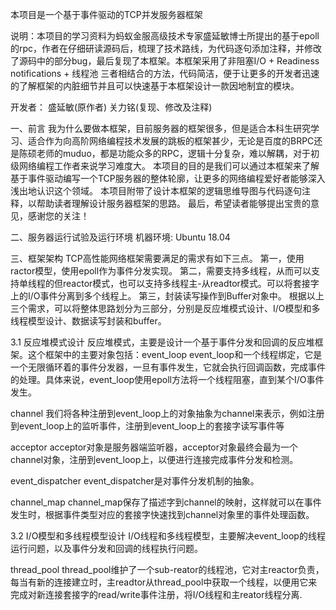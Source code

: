 本项目是一个基于事件驱动的TCP并发服务器框架

说明：本项目的学习资料为蚂蚁金服高级技术专家盛延敏博士所提出的基于epoll的rpc，作者在仔细研读源码后，梳理了技术路线，为代码逐句添加注释，并修改了源码中的部分bug，最后复现了本框架。本框架采用了非阻塞I/O + Readiness notifications + 线程池 三者相结合的方法，代码简洁，便于让更多的开发者迅速的了解框架的内脏细节并且可以快速基于本框架设计一款因地制宜的模块。

开发者：
盛延敏(原作者)
关力铭(复现、修改及注释)

一、前言
我为什么要做本框架，目前服务器的框架很多，但是适合本科生研究学习、适合作为向高阶网络编程技术发展的跳板的框架甚少，无论是百度的BRPC还是陈硕老师的muduo，都是功能众多的RPC，逻辑十分复杂，难以解耦，对于初级网络编程工作者来说学习难度大。
本项目的目的是我们可以通过本框架来了解基于事件驱动编写一个TCP服务器的整体轮廓，让更多的网络编程爱好者能够深入浅出地认识这个领域。
本项目附带了设计本框架的逻辑思维导图与代码逐句注释，以帮助读者理解设计服务器框架的思路。
最后，希望读者能够提出宝贵的意见，感谢您的关注！

二、服务器运行试验及运行环境
机器环境: Ubuntu 18.04

三、框架架构
TCP高性能网络框架需要满足的需求有如下三点。
第一，使用ractor模型，使用epoll作为事件分发实现。
第二，需要支持多线程，从而可以支持单线程的但reactor模式，也可以支持多线程主-从readtor模式。可以将套接字上的I/O事件分离到多个线程上。
第三，封装读写操作到Buffer对象中。
根据以上三个需求，可以将整体思路划分为三部分，分别是反应堆模式设计、I/O模型和多线程模型设计、数据读写封装和buffer。

3.1 反应堆模式设计
反应堆模式，主要是设计一个基于事件分发和回调的反应堆框架。这个框架中的主要对象包括：event_loop
event_loop和一个线程绑定，它是一个无限循环着的事件分发器，一旦有事件发生，它就会执行回调函数，完成事件的处理。具体来说，event_loop使用epoll方法将一个线程阻塞，直到某个I/O事件发生。

channel
我们将各种注册到event_loop上的对象抽象为channel来表示，例如注册到event_loop上的监听事件，注册到event_loop上的套接字读写事件等

acceptor
acceptor对象是服务器端监听器，acceptor对象最终会最为一个channel对象，注册到event_loop上，以便进行连接完成事件分发和检测。

event_dispatcher
event_dispatcher是对事件分发机制的抽象。

channel_map
channel_map保存了描述字到channel的映射，这样就可以在事件发生时，根据事件类型对应的套接字快速找到channel对象里的事件处理函数。

3.2 I/O模型和多线程模型设计
I/O线程和多线程模型，主要解决event_loop的线程运行问题，以及事件分发和回调的线程执行问题。

thread_pool
thread_pool维护了一个sub-reator的线程池，它对主reactor负责，每当有新的连接建立时，主readtor从thread_pool中获取一个线程，以便用它来完成对新连接套接字的read/write事件注册，将I/O线程和主reator线程分离.
